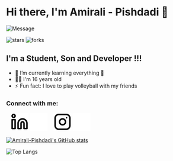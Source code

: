 # Hi there, I'm Amirali - Pishdadi 👋 

![Message](https://img.shields.io/badge/Amirali-Pishdadi-blue)

![stars](https://img.shields.io/github/stars/amirali-pishdadi/amirali-pishdadi)
![forks](https://img.shields.io/github/forks/amirali-pishdadi/amirali-pishdadi)



<!-- 
[![YouTube Channel Subscribers](https://img.shields.io/youtube/channel/subscribers/UCDCHcqyeQgJ-jVSd6VJkbCw?logo=youtube&logoColor=red&style=for-the-badge)][youtube]
[![Website](https://img.shields.io/website?label=codeSTACKr.com&style=for-the-badge&url=https%3A%2F%2Fcodestackr.com)](https://codestackr.com)
[![Twitter Follow](https://img.shields.io/twitter/follow/codeSTACKr?color=1DA1F2&logo=twitter&style=for-the-badge)](https://twitter.com/intent/follow?original_referer=https%3A%2F%2Fgithub.com%2FcodeSTACKr&screen_name=codeSTACKr)

[![Visual Studio Marketplace Rating (Stars)](https://img.shields.io/visual-studio-marketplace/stars/codestackr.codestackr-theme?label=codeSTACKr%20VS%20Code%20Theme&logo=visualstudiocode&logoColor=ff652f&style=for-the-badge)](https://marketplace.visualstudio.com/items?itemName=codestackr.codestackr-theme)
[![Become A VS Code SuperHero](https://img.shields.io/badge/-Become%20A%20VS%20Code%20SuperHero%20%E2%86%92-gray.svg?colorB=ff652f&style=for-the-badge)](https://vsCodeHero.com)
 -->

## I'm a Student, Son and Developer !!!

- 🌱 I’m currently learning everything 🤣
- 👦🏻 I'm 16 years old
- ⚡ Fun fact: I love to play volleyball with my friends


### Connect with me:


&nbsp;&nbsp;
[![website](./img/linkedin-light.svg)](https://linkedin.com/in/amirali-pishdadi#gh-light-mode-only)
[![website](./img/linkedin-dark.svg)](https://linkedin.com/in/amirali-pishdadi#gh-dark-mode-only)
&nbsp;&nbsp;
[![website](./img/instagram-light.svg)](https://instagram.com/ampishdadi#gh-light-mode-only)
[![website](./img/instagram-dark.svg)](https://instagram.com/ampishdadi#gh-dark-mode-only)

[![Amirali-Pishdadi's GitHub stats](https://github-readme-stats.vercel.app/api?username=amirali-pishdadi)](https://github.com/anuraghazra/github-readme-stats)

![Top Langs](https://github-readme-stats.vercel.app/api/top-langs/?username=amirali-pishdadi&layout=compact)